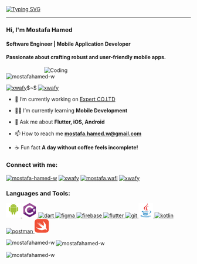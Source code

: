 <a href="https://www.linkedin.com/in/mostafa-hamed-w">
    <img src="https://readme-typing-svg.demolab.com?font=Jetbrains+Mono&size=50&pause=1000&color=ffffff&background==1a1b27&center=true&vCenter=true&width=1200&height=300&lines=%3C+%F0%9F%91%8B+Hello%2C+World!+%2F%3E;Nice+to+see+you+%F0%9F%98%8E" alt="Typing SVG" />
</a>

---

<h3 align="">Hi, I'm Mostafa Hamed</h3>
<h4 align="">Software Engineer | Mobile Application Developer</h4>
<h4 align="">Passionate about crafting robust and user-friendly mobile apps.</h4>
<pr>
<img align="right" alt="Coding" width="400" src="https://img.etimg.com/thumb/width-1200,height-900,imgsize-638053,resizemode-1,msid-84146083/prime/technology-and-startups/booting-up-developer-economy-how-tech-startups-are-helping-coders-build-and-test-software-faster.jpg">

<p align="left"> <img src="https://komarev.com/ghpvc/?username=mostafahamed-w&label=Profile%20views&color=0e75b6&style=flat" alt="mostafahamed-w" /> </p>

<p align="left">
<a href="https://mostafa-hamed.web.app" target="blank"><img src="https://img.shields.io/badge/Portfolio-27384a?style=for-the-badge&logo=linkedin&logoColor=white" alt="xwafy" /></a>$~$
 <a href="https://www.linkedin.com/in/mostafa-hamed-w/" target="blank"><img src="https://img.shields.io/badge/LinkedIn-0077B5?style=for-the-badge&logo=linkedin&logoColor=white" alt="xwafy" /></a>   
</p>

- 🔭 I’m currently working on [Expert CO.LTD](https://exp-sa.com)

- 👨‍💻 I’m currently learning **Mobile Development**

- 💬 Ask me about **Flutter, iOS, Android**

- 📫 How to reach me **mostafa.hamed.w@gmail.com**

- ☕ Fun fact **A day without coffee feels incomplete!**
<pr>
<h3 align="left">Connect with me:</h3>
<p align="left">
<a href="https://linkedin.com/in/mostafa-hamed-w" target="blank"><img align="center" src="https://raw.githubusercontent.com/rahuldkjain/github-profile-readme-generator/master/src/images/icons/Social/linked-in-alt.svg" alt="mostafa-hamed-w" height="30" width="40" /></a>
<a href="https://fb.com/xwafy" target="blank"><img align="center" src="https://raw.githubusercontent.com/rahuldkjain/github-profile-readme-generator/master/src/images/icons/Social/facebook.svg" alt="xwafy" height="30" width="40" /></a>
<a href="https://instagram.com/mostafa.wafi" target="blank"><img align="center" src="https://raw.githubusercontent.com/rahuldkjain/github-profile-readme-generator/master/src/images/icons/Social/instagram.svg" alt="mostafa.wafi" height="30" width="40" /></a>
<a href="https://twitter.com/Mostafa23355089" target="blank"><img align="center" src="https://raw.githubusercontent.com/rahuldkjain/github-profile-readme-generator/master/src/images/icons/Social/twitter.svg" alt="xwafy" height="30" width="40" /></a>
</p>

<h3 align="left">Languages and Tools:</h3>
<p align="left"> <a href="https://developer.android.com" target="_blank" rel="noreferrer"> <img src="https://raw.githubusercontent.com/devicons/devicon/master/icons/android/android-original-wordmark.svg" alt="android" width="40" height="40"/> </a> <a href="https://www.w3schools.com/cs/" target="_blank" rel="noreferrer"> <img src="https://raw.githubusercontent.com/devicons/devicon/master/icons/csharp/csharp-original.svg" alt="csharp" width="40" height="40"/> </a> <a href="https://dart.dev" target="_blank" rel="noreferrer"> <img src="https://www.vectorlogo.zone/logos/dartlang/dartlang-icon.svg" alt="dart" width="40" height="40"/> </a> <a href="https://www.figma.com/" target="_blank" rel="noreferrer"> <img src="https://www.vectorlogo.zone/logos/figma/figma-icon.svg" alt="figma" width="40" height="40"/> </a> <a href="https://firebase.google.com/" target="_blank" rel="noreferrer"> <img src="https://www.vectorlogo.zone/logos/firebase/firebase-icon.svg" alt="firebase" width="40" height="40"/> </a> <a href="https://flutter.dev" target="_blank" rel="noreferrer"> <img src="https://www.vectorlogo.zone/logos/flutterio/flutterio-icon.svg" alt="flutter" width="40" height="40"/> </a> <a href="https://git-scm.com/" target="_blank" rel="noreferrer"> <img src="https://www.vectorlogo.zone/logos/git-scm/git-scm-icon.svg" alt="git" width="40" height="40"/> </a> <a href="https://www.java.com" target="_blank" rel="noreferrer"> <img src="https://raw.githubusercontent.com/devicons/devicon/master/icons/java/java-original.svg" alt="java" width="40" height="40"/> </a> <a href="https://kotlinlang.org" target="_blank" rel="noreferrer"> <img src="https://www.vectorlogo.zone/logos/kotlinlang/kotlinlang-icon.svg" alt="kotlin" width="40" height="40"/> </a> <a href="https://postman.com" target="_blank" rel="noreferrer"> <img src="https://www.vectorlogo.zone/logos/getpostman/getpostman-icon.svg" alt="postman" width="40" height="40"/> </a> <a href="https://developer.apple.com/swift/" target="_blank" rel="noreferrer"> <img src="https://raw.githubusercontent.com/devicons/devicon/master/icons/swift/swift-original.svg" alt="swift" width="40" height="40"/> </a> </p>

<p><img align="left" src="https://github-readme-stats.vercel.app/api/top-langs?username=mostafahamed-w&show_icons=true&locale=en&layout=compact&theme=tokyonight" alt="mostafahamed-w" /></p>

<p>&nbsp;<img align="center" src="https://github-readme-stats.vercel.app/api?username=mostafahamed-w&show_icons=true&locale=en&theme=tokyonight" alt="mostafahamed-w" /></p>

<p><img align="center" src="https://github-readme-streak-stats.herokuapp.com/?user=mostafahamed-w&theme=tokyonight" alt="mostafahamed-w" /></p>
